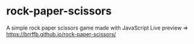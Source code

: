 # rock-paper-scissors

A simple rock paper scissors game made with JavaScript
Live preview => https://brrffb.github.io/rock-paper-scissors/
